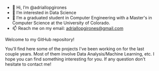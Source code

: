 - 👋 Hi, I’m @adriallopgirones
- 👀 I’m interested in Data Science
- 🌱 I’m a graduated student in Computer Engineering with a Master's in Computer Science at the University of Colorado.
- 📫 Reach me on my email: adriallopgirones@gmail.com

Welcome to my GitHub repository!

You'll find here some of the projects I've been working on for the last couple years. Most of them involve Data Analysis/Machine Learning, etc. I hope you can find something interesting for you.
If any question don't hesitate to contact me!
